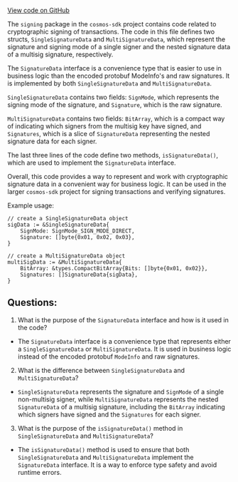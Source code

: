 [View code on GitHub](https://github.com/cosmos/cosmos-sdk.git/types/tx/signing/signature_data.go)

The `signing` package in the `cosmos-sdk` project contains code related to cryptographic signing of transactions. The code in this file defines two structs, `SingleSignatureData` and `MultiSignatureData`, which represent the signature and signing mode of a single signer and the nested signature data of a multisig signature, respectively. 

The `SignatureData` interface is a convenience type that is easier to use in business logic than the encoded protobuf ModeInfo's and raw signatures. It is implemented by both `SingleSignatureData` and `MultiSignatureData`. 

`SingleSignatureData` contains two fields: `SignMode`, which represents the signing mode of the signature, and `Signature`, which is the raw signature. 

`MultiSignatureData` contains two fields: `BitArray`, which is a compact way of indicating which signers from the multisig key have signed, and `Signatures`, which is a slice of `SignatureData` representing the nested signature data for each signer. 

The last three lines of the code define two methods, `isSignatureData()`, which are used to implement the `SignatureData` interface. 

Overall, this code provides a way to represent and work with cryptographic signature data in a convenient way for business logic. It can be used in the larger `cosmos-sdk` project for signing transactions and verifying signatures. 

Example usage:

```
// create a SingleSignatureData object
sigData := &SingleSignatureData{
    SignMode: SignMode_SIGN_MODE_DIRECT,
    Signature: []byte{0x01, 0x02, 0x03},
}

// create a MultiSignatureData object
multiSigData := &MultiSignatureData{
    BitArray: &types.CompactBitArray{Bits: []byte{0x01, 0x02}},
    Signatures: []SignatureData{sigData},
}
```
## Questions: 
 1. What is the purpose of the `SignatureData` interface and how is it used in the code?
- The `SignatureData` interface is a convenience type that represents either a `SingleSignatureData` or `MultiSignatureData`. It is used in business logic instead of the encoded protobuf `ModeInfo` and raw signatures.

2. What is the difference between `SingleSignatureData` and `MultiSignatureData`?
- `SingleSignatureData` represents the signature and `SignMode` of a single non-multisig signer, while `MultiSignatureData` represents the nested `SignatureData` of a multisig signature, including the `BitArray` indicating which signers have signed and the `Signatures` for each signer.

3. What is the purpose of the `isSignatureData()` method in `SingleSignatureData` and `MultiSignatureData`?
- The `isSignatureData()` method is used to ensure that both `SingleSignatureData` and `MultiSignatureData` implement the `SignatureData` interface. It is a way to enforce type safety and avoid runtime errors.